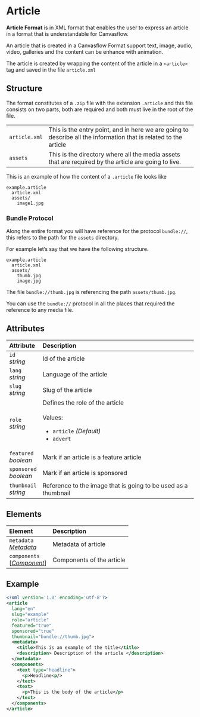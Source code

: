 # Article

**Article Format** is in XML format that enables the user to express an article 
in a format that is understandable for Canvasflow.

An article that is created in a Canvasflow Format support text, image, audio, 
video, galleries and the content can be enhance with animation.

The article is created by wrapping the content of the article in a 
`<article>` tag and saved in the file `article.xml`

## Structure

The format constitutes of a `.zip` file with the extension `.article` and 
this file consists on two parts, both are required and both must live in the 
root of the file.

|               |                                                                                                                  |
| :------------ | :--------------------------------------------------------------------------------------------------------------- |
| `article.xml` | This is the entry point, and in here we are going to describe all the information that is related to the article |
| `assets`      | This is the directory where all the media assets that are required by the article are going to live.             |

This is an example of how the content of a `.article` file looks like

```
example.article
  article.xml
  assets/
    image1.jpg
```

### Bundle Protocol

Along the entire format you will have reference for the protocol `bundle://`, 
this refers to the path for the `assets` directory.

For example let’s say that we have the following structure.

```
example.article
  article.xml
  assets/
    thumb.jpg
    image.jpg
```

The file `bundle://thumb.jpg` is referencing the path `assets/thumb.jpg`. 

You can use the `bundle://` protocol in all the places that required the 
reference to any media file.

## Attributes

| Attribute                   | Description                                                                                                 |
| :-------------------------- | :---------------------------------------------------------------------------------------------------------- |
| `id` <br/> _string_         | Id of the article                                                                                           |
| `lang` <br/> _string_       | Language of the article                                                                                     |
| `slug` <br/> _string_       | Slug of the article                                                                                         |
| `role` <br/> _string_       | Defines the role of the article </br> </br>Values: <ul><li>`article` _(Default)_</li><li>`‌advert`</li></ul> |
| `featured` <br/> _boolean_  | Mark if an article is a feature article                                                                     |
| `sponsored` <br/> _boolean_ | Mark if an article is sponsored                                                                             |
| `thumbnail` <br/> _string_  | Reference to the image that is going to be used as a thumbnail                                              |

## Elements

| Element                                                  | Description               |
| :------------------------------------------------------- | :------------------------ |
| `metadata` <br/>_[Metadata](./article/Metadata.md)_      | Metadata of article       |
| `components` <br/>[_[Component](./article/Metadata.md)_] | Components of the article |


## Example

```xml
<?xml version='1.0' encoding='utf-8'?>
<article
  lang="en"
  slug="example" 
  role="article" 
  featured="true"
  sponsored="true"
  thumbnail="bundle://thumb.jpg">
  <metadata>
    <title>This is an example of the title</title>
    <description> Description of the article </description>
  </metadata>
  <components>
    <text type="headline">
      <p>Headline<p/>
    </text>
    <text>
      <p>This is the body of the article</p>
    </text>
  </components>
</article>
``` 

